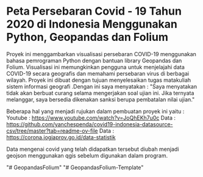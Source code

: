 # Peta Persebaran Covid - 19 Tahun 2020 di Indonesia Menggunakan Python, Geopandas dan Folium
Proyek ini menggambarkan visualisasi persebaran COVID-19 menggunakan bahasa pemrograman Python dengan bantuan library Geopandas dan Folium. Visualisasi ini memungkinkan pengguna untuk menjelajahi data COVID-19 secara geografis dan memahami persebaran virus di berbagai wilayah. Proyek ini dibuat dengan tujuan menyelesaikan tugas matakuliah sistem informasi geografi .Dengan ini saya menyatakan :
"Saya menyatakan tidak akan berbuat curang selama mengerjakan soal ujian ini. Jika ternyata melanggar, saya bersedia dikenakan sanksi berupa pembatalan nilai ujian."

Beberapa hal yang menjadi rujukan dalam pembuatan proyek ini yaitu :
Youtube : https://www.youtube.com/watch?v=JoQhEKh7u0c
Data : https://github.com/yanchespenda/covid19-indonesia-datasource-csv/tree/master?tab=readme-ov-file
Data : https://corona.jogjaprov.go.id/data-statistik

Data mengenai covid yang telah didapatkan tersebut diubah menjadi geojson menggunakan qgis sebelum digunakan dalam program.

"# GeopandasFolium" 
"# GeopandasFolium-Template" 
